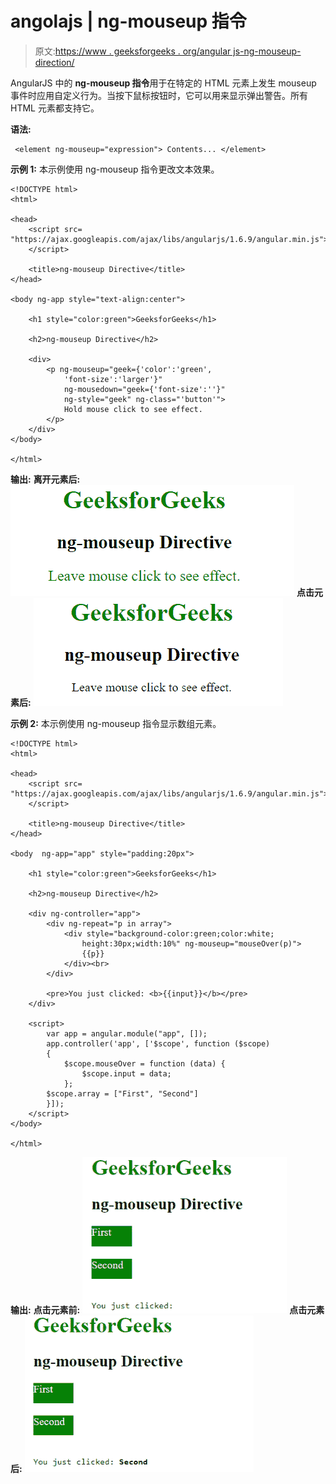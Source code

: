 # angolajs | ng-mouseup 指令

> 原文:[https://www . geeksforgeeks . org/angular js-ng-mouseup-direction/](https://www.geeksforgeeks.org/angularjs-ng-mouseup-directive/)

AngularJS 中的 **ng-mouseup 指令**用于在特定的 HTML 元素上发生 mouseup 事件时应用自定义行为。当按下鼠标按钮时，它可以用来显示弹出警告。所有 HTML 元素都支持它。

**语法:**

```
 <element ng-mouseup="expression"> Contents... </element> 
```

**示例 1:** 本示例使用 ng-mouseup 指令更改文本效果。

```
<!DOCTYPE html>
<html>

<head>
    <script src=
"https://ajax.googleapis.com/ajax/libs/angularjs/1.6.9/angular.min.js">
    </script>

    <title>ng-mouseup Directive</title>
</head>

<body ng-app style="text-align:center">

    <h1 style="color:green">GeeksforGeeks</h1>

    <h2>ng-mouseup Directive</h2>

    <div>
        <p ng-mouseup="geek={'color':'green',
            'font-size':'larger'}"
            ng-mousedown="geek={'font-size':''}" 
            ng-style="geek" ng-class="'button'">
            Hold mouse click to see effect.
        </p>
    </div>
</body>

</html>
```

**输出:**
**离开元素后:**
![ngmouseup](img/d92bd8f0ec66cc8dfb0040ac4ffa28a5.png)
**点击元素后:**
![ngmouseup](img/50bd3a9165ad9d60434641877f3a3c10.png)

**示例 2:** 本示例使用 ng-mouseup 指令显示数组元素。

```
<!DOCTYPE html>
<html>

<head>
    <script src=
"https://ajax.googleapis.com/ajax/libs/angularjs/1.6.9/angular.min.js">
    </script>

    <title>ng-mouseup Directive</title>
</head>

<body  ng-app="app" style="padding:20px">

    <h1 style="color:green">GeeksforGeeks</h1>

    <h2>ng-mouseup Directive</h2>

    <div ng-controller="app">
        <div ng-repeat="p in array">
            <div style="background-color:green;color:white;
                height:30px;width:10%" ng-mouseup="mouseOver(p)">
                {{p}}
            </div><br>
        </div>

        <pre>You just clicked: <b>{{input}}</b></pre>
    </div>

    <script>
        var app = angular.module("app", []);
        app.controller('app', ['$scope', function ($scope)
        {
            $scope.mouseOver = function (data) {
                $scope.input = data;
            };
        $scope.array = ["First", "Second"]
        }]);
    </script>
</body>

</html>
```

**输出:**
**点击元素前:**
![ngmousedown](img/630b193b8b076dbdd2c8f377101e59c6.png)
**点击元素后:**
![ngmousedown](img/2f5cd6676c9584e6e2b8f2799cd02f77.png)